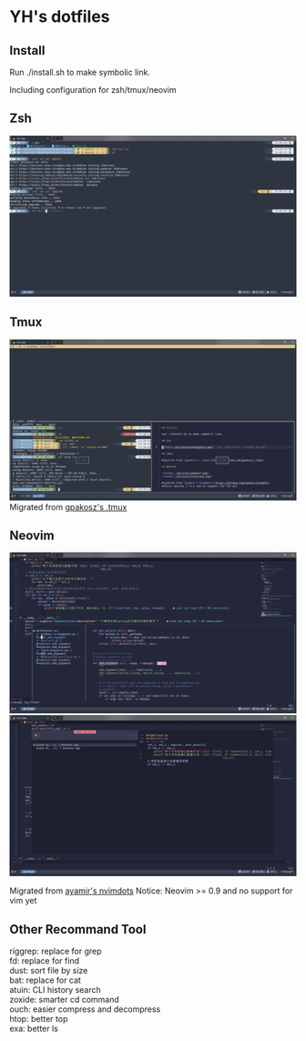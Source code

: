 # YH's dotfiles

## Install

Run ./install.sh to make symbolic link.

Including configuration for zsh/tmux/neovim

## Zsh

![zsh](./picture/autosuggest.png)

## Tmux

![Tmux](./picture/tmux.png)
Migrated from [gpakosz's .tmux](https://github.com/gpakosz/.tmux)

## Neovim

![nvim](./picture/showref.png)
![nvim](./picture/telescope.png)

Migrated from [ayamir's nvimdots](https://github.com/ayamir/nvimdots)
Notice: Neovim >= 0.9 and no support for vim yet

## Other Recommand Tool

riggrep:
replace for grep  
fd:
replace for find  
dust:
sort file by size  
bat:
replace for cat  
atuin:
CLI history search  
zoxide:
smarter cd command  
ouch:
easier compress and decompress  
htop:
better top  
exa:
better ls
